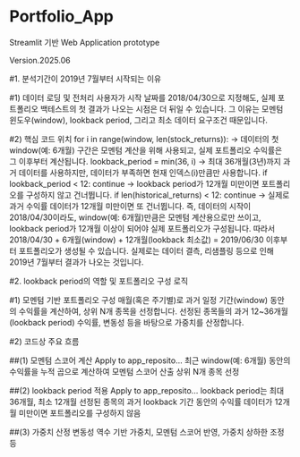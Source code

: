 # Portfolio_App

Streamlit 기반 Web Application prototype

Version.2025.06


#1. 분석기간이 2019년 7월부터 시작되는 이유

#1) 데이터 로딩 및 전처리
사용자가 시작 날짜를 2018/04/30으로 지정해도, 실제 포트폴리오 백테스트의 첫 결과가 나오는 시점은 더 뒤일 수 있습니다.
그 이유는 모멘텀 윈도우(window), lookback period, 그리고 최소 데이터 요구조건 때문입니다.

#2) 핵심 코드 위치
for i in range(window, len(stock_returns)):
→ 데이터의 첫 window(예: 6개월) 구간은 모멘텀 계산을 위해 사용되고, 실제 포트폴리오 수익률은 그 이후부터 계산됩니다.
lookback_period = min(36, i)
→ 최대 36개월(3년)까지 과거 데이터를 사용하지만, 데이터가 부족하면 현재 인덱스(i)만큼만 사용합니다.
if lookback_period < 12: continue
→ lookback period가 12개월 미만이면 포트폴리오를 구성하지 않고 건너뜁니다.
if len(historical_returns) < 12: continue
→ 실제로 과거 수익률 데이터가 12개월 미만이면 또 건너뜁니다.
즉,
데이터의 시작이 2018/04/30이라도,
window(예: 6개월)만큼은 모멘텀 계산용으로만 쓰이고,
lookback period가 12개월 이상이 되어야 실제 포트폴리오가 구성됩니다.
따라서 2018/04/30 + 6개월(window) + 12개월(lookback 최소값) = 2019/06/30 이후부터 포트폴리오가 생성될 수 있습니다.
실제로는 데이터 결측, 리샘플링 등으로 인해 2019년 7월부터 결과가 나오는 것입니다.

#2. lookback period의 역할 및 포트폴리오 구성 로직

#1) 모멘텀 기반 포트폴리오 구성
매월(혹은 주기별)로 과거 일정 기간(window) 동안의 수익률을 계산하여, 상위 N개 종목을 선정합니다.
선정된 종목들의 과거 12~36개월(lookback period) 수익률, 변동성 등을 바탕으로 가중치를 산정합니다.

#2) 코드상 주요 흐름

##(1) 모멘텀 스코어 계산
Apply to app_reposito...
최근 window(예: 6개월) 동안의 수익률을 누적 곱으로 계산하여 모멘텀 스코어 산출
상위 N개 종목 선정

##(2) lookback period 적용
Apply to app_reposito...
lookback period는 최대 36개월, 최소 12개월
선정된 종목의 과거 lookback 기간 동안의 수익률 데이터가 12개월 미만이면 포트폴리오를 구성하지 않음

##(3) 가중치 산정
변동성 역수 기반 가중치, 모멘텀 스코어 반영, 가중치 상하한 조정 등
